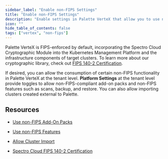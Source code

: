 ```yaml
---
sidebar_label: "Enable non-FIPS Settings"
title: "Enable non-FIPS Settings"
description: "Enable settings in Palette VerteX that allow you to use non-FIPS resources and perform non-FIPS compliant actions."
icon: ""
hide_table_of_contents: false
tags: ["vertex", "non-fips"]
---
```





Palette VerteX is FIPS-enforced by default, incorporating the Spectro Cloud Cryptographic Module into the Kubernetes Management Platform and the infrastructure components of target clusters. To learn more about our cryptographic library, check out [FIPS 140-2 Certification](../../../legal-licenses/compliance.md#fips-140-2).

If desired, you can allow the consumption of certain non-FIPS functionality in Palette VerteX at the tenant level. **Platform Settings** at the tenant level provide toggles to allow non-FIPS-compliant add-on packs and non-FIPS features such as scans, backup, and restore. You can also allow importing clusters created external to Palette.


## Resources

- [Use non-FIPS Add-On Packs](../../system-management/enable-non-fips-settings/use-non-fips-addon-packs.md)


- [Use non-FIPS Features](../../system-management/enable-non-fips-settings/use-non-fips-features.md)


- [Allow Cluster Import](../../system-management/enable-non-fips-settings/allow-cluster-import.md)


- [Spectro Cloud FIPS 140-2 Certification](../../../legal-licenses/compliance.md#fips-140-2)


